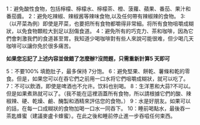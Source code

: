 1：避免酸性食物，包括檸檬、檸檬水、檸檬茶、橙、菠蘿、蘋果、番茄、果汁和番茄醬。
2：避免吃辣椒、辣椒酱等辣味食物,以及任何帶有辣椒辣的食物。
3:（以芹菜為例）即使是芹菜，也要把所有食物都嚼得非常細。将所有食物咀嚼成糊狀，以免食物顆粒大到足以刮傷食道。
4：避免所有的巧克力、茶和咖啡，因為它們會刺激我們的食道甚至胃。我知道少喝咖啡對有些人來說可能很难，但少喝几天咖啡可以讓你免於很多痛苦。

**如果您忘記了上述内容並做錯了怎麼辦?沒問题，只需重新計算5 天即可**

5：不要100% 填飽肚子，最多保持 7分饱。
6：避免堅果、餅乾、薯條和乾的零食。但是，如果您可以在吞它們之前用一口水将它們咀嚼成糊狀，就可以吃了。
7：不可以飲酒，即使是啤酒也不允许。饮料也别喝。
8：生洋蔥和大蒜?不可以。但是如果煮熟就可以了。（我不能在這裡涵蓋所有食物，所以請根據它們的酸、辣椒辣、硬、乾燥、鹼、醃製和酒精來評估您的食物。）
9：水是好朋友。如果可以的話，在每一口成糊狀的食物加喝一口水一同吞下。
10：睡前喝點水，最後吞一茶匙蜂蜜（建議麥盧卡蜂蜜）。在此之後和睡前停止進一步吞嗞任何束西。